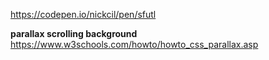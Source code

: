 https://codepen.io/nickcil/pen/sfutl

<b>parallax scrolling background</b>
https://www.w3schools.com/howto/howto_css_parallax.asp
